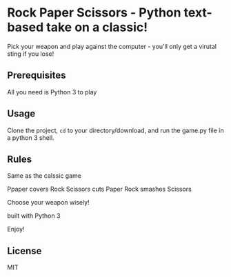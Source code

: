 # Rock Paper Scissors - Python text-based take on a classic!

Pick your weapon and play against the computer - you'll only get a virutal sting if you lose!

## Prerequisites

All you need is Python 3 to play

## Usage

Clone the project, <code>cd</code> to your directory/download, and run the game.py file in a python 3 shell.

## Rules
Same as the calssic game

Ppaper covers Rock Scissors cuts Paper Rock smashes Scissors

Choose your weapon wisely!

built with Python 3

Enjoy!

## License
MIT
